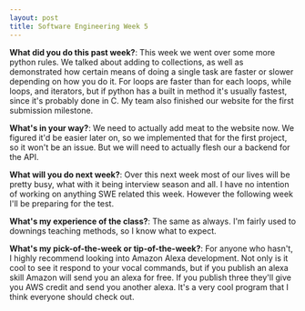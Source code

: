 ```yaml
---
layout: post
title: Software Engineering Week 5
---
```



**What did you do this past week?**: This week we went over some more python rules. We talked about adding to collections, as well as demonstrated how certain means of doing a single task are faster or slower depending on how you do it. For loops are faster than for each loops, while loops, and iterators, but if python has a built in method it's usually fastest, since it's probably done in C. My team also finished our website for the first submission milestone.

**What's in your way?**: We need to actually add meat to the website now. We figured it'd be easier later on, so we implemented that for the first project, so it won't be an issue. But we will need to actually flesh our a backend for the API.

**What will you do next week?**: Over this next week most of our lives will be pretty busy, what with it being interview season and all. I have no intention of working on anything SWE related this week. However the following week I'll be preparing for the test.

**What's my experience of the class?**: The same as always. I'm fairly used to downings teaching methods, so I know what to expect. 

**What's my pick-of-the-week or tip-of-the-week?**: For anyone who hasn't, I highly recommend looking into Amazon Alexa development. Not only is it cool to see it respond to your vocal commands, but if you publish an alexa skill Amazon will send you an alexa for free. If you publish three they'll give you AWS credit and send you another alexa. It's a very cool program that I think everyone should check out.
